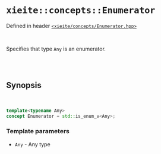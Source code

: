 # `xieite::concepts::Enumerator`
Defined in header [`<xieite/concepts/Enumerator.hpp>`](https://github.com/Eczbek/xieite/tree/main/include/xieite/concepts/Enumerator.hpp)

<br/>

Specifies that type `Any` is an enumerator.

<br/><br/>

## Synopsis

<br/>

```cpp
template<typename Any>
concept Enumerator = std::is_enum_v<Any>;
```
### Template parameters
- `Any` - Any type
